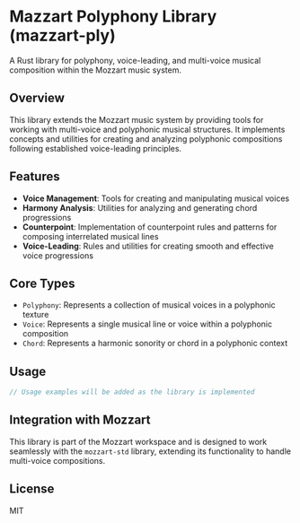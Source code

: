 # Mazzart Polyphony Library (mazzart-ply)

A Rust library for polyphony, voice-leading, and multi-voice musical composition within the Mozzart music system.

## Overview

This library extends the Mozzart music system by providing tools for working with multi-voice and polyphonic musical structures. It implements concepts and utilities for creating and analyzing polyphonic compositions following established voice-leading principles.

## Features

- **Voice Management**: Tools for creating and manipulating musical voices
- **Harmony Analysis**: Utilities for analyzing and generating chord progressions
- **Counterpoint**: Implementation of counterpoint rules and patterns for composing interrelated musical lines
- **Voice-Leading**: Rules and utilities for creating smooth and effective voice progressions

## Core Types

- `Polyphony`: Represents a collection of musical voices in a polyphonic texture
- `Voice`: Represents a single musical line or voice within a polyphonic composition
- `Chord`: Represents a harmonic sonority or chord in a polyphonic context

## Usage

```rust
// Usage examples will be added as the library is implemented
```

## Integration with Mozzart

This library is part of the Mozzart workspace and is designed to work seamlessly with the `mozzart-std` library, extending its functionality to handle multi-voice compositions.

## License

MIT 